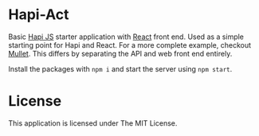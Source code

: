 # Hapi-Act

Basic [Hapi JS](http://hapijs.com/) starter application with [React]() front end. Used as a simple starting point for Hapi and React. For a more complete example, checkout [Mullet](https://github.com/lynnaloo/mullet). This differs by separating the API and web front end entirely.

Install the packages with `npm i` and start the server using `npm start`.

# License
This application is licensed under The MIT License.

